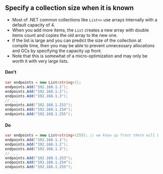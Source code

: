 ## Specify a collection size when it is known

- Most of .NET common collections like `List<>` use arrays internally with a default capacity of 4.
- When you add more items, the `List` creates a new array with double items count and copies the old array to the new one.
- If the list is large and you can predict the size of the collection at compile time, then you may be able to prevent unnecessary allocations and GCs by specifying the capacity up front.
- Note that this is somewhat of a micro-optimization and may only be worth it with very large lists.

#### Don't

```c#
var endpoints = new List<string>();
endpoints.Add("192.168.1.1");
endpoints.Add("192.168.1.2");
endpoints.Add("192.168.1.3");
// ...
endpoints.Add("192.168.1.253");
endpoints.Add("192.168.1.254");
endpoints.Add("192.168.1.255");
```

#### Do

```c#
var endpoints = new List<string>(255); // we know up front there will be 255 endpoints specified
endpoints.Add("192.168.1.1");
endpoints.Add("192.168.1.2");
endpoints.Add("192.168.1.3");
// ...
endpoints.Add("192.168.1.253");
endpoints.Add("192.168.1.254");
endpoints.Add("192.168.1.255");
```